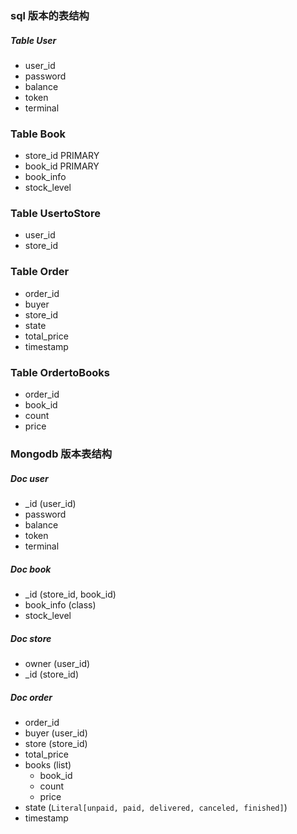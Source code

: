 ### sql 版本的表结构

##### Table User
- user_id
- password
- balance
- token
- terminal

### Table Book
- store_id PRIMARY
- book_id PRIMARY
- book_info
- stock_level

### Table UsertoStore
- user_id
- store_id

### Table Order
- order_id
- buyer
- store_id
- state
- total_price
- timestamp

### Table OrdertoBooks
- order_id
- book_id
- count
- price


### Mongodb 版本表结构

##### Doc user

- _id (user_id)
- password
- balance
- token
- terminal



##### Doc book

- _id (store_id, book_id)
- book_info (class)
- stock_level



##### Doc store

- owner (user_id)
- _id (store_id)



##### Doc order

- order_id
- buyer (user_id)
- store (store_id)
- total_price
- books (list)
  - book_id
  - count
  - price
- state (`Literal[unpaid, paid, delivered, canceled, finished]`)
- timestamp
